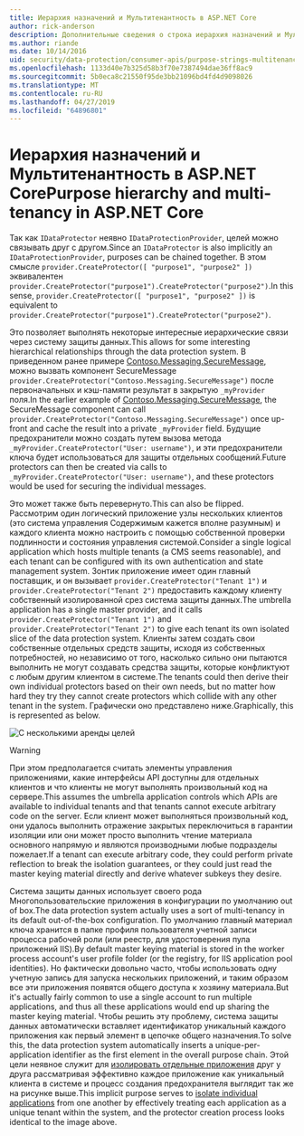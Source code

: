 ```yaml
---
title: Иерархия назначений и Мультитенантность в ASP.NET Core
author: rick-anderson
description: Дополнительные сведения о строка иерархия назначений и Мультитенантность по отношению к API защиты данных ASP.NET Core.
ms.author: riande
ms.date: 10/14/2016
uid: security/data-protection/consumer-apis/purpose-strings-multitenancy
ms.openlocfilehash: 1133d40e7b325d58b3f70e7387494dae36ff8ac9
ms.sourcegitcommit: 5b0eca8c21550f95de3bb21096bd4fd4d9098026
ms.translationtype: MT
ms.contentlocale: ru-RU
ms.lasthandoff: 04/27/2019
ms.locfileid: "64896801"
---
```

# <a name="purpose-hierarchy-and-multi-tenancy-in-aspnet-core"></a><span data-ttu-id="bd3f8-103">Иерархия назначений и Мультитенантность в ASP.NET Core</span><span class="sxs-lookup"><span data-stu-id="bd3f8-103">Purpose hierarchy and multi-tenancy in ASP.NET Core</span></span>

<span data-ttu-id="bd3f8-104">Так как `IDataProtector` неявно `IDataProtectionProvider`, целей можно связывать друг с другом.</span><span class="sxs-lookup"><span data-stu-id="bd3f8-104">Since an `IDataProtector` is also implicitly an `IDataProtectionProvider`, purposes can be chained together.</span></span> <span data-ttu-id="bd3f8-105">В этом смысле `provider.CreateProtector([ "purpose1", "purpose2" ])` эквивалентен `provider.CreateProtector("purpose1").CreateProtector("purpose2")`.</span><span class="sxs-lookup"><span data-stu-id="bd3f8-105">In this sense, `provider.CreateProtector([ "purpose1", "purpose2" ])` is equivalent to `provider.CreateProtector("purpose1").CreateProtector("purpose2")`.</span></span>

<span data-ttu-id="bd3f8-106">Это позволяет выполнять некоторые интересные иерархические связи через систему защиты данных.</span><span class="sxs-lookup"><span data-stu-id="bd3f8-106">This allows for some interesting hierarchical relationships through the data protection system.</span></span> <span data-ttu-id="bd3f8-107">В приведенном ранее примере [Contoso.Messaging.SecureMessage](xref:security/data-protection/consumer-apis/purpose-strings#data-protection-contoso-purpose), можно вызвать компонент SecureMessage `provider.CreateProtector("Contoso.Messaging.SecureMessage")` после первоначальных и кэш-памяти результат в закрытую `_myProvider` поля.</span><span class="sxs-lookup"><span data-stu-id="bd3f8-107">In the earlier example of [Contoso.Messaging.SecureMessage](xref:security/data-protection/consumer-apis/purpose-strings#data-protection-contoso-purpose), the SecureMessage component can call `provider.CreateProtector("Contoso.Messaging.SecureMessage")` once up-front and cache the result into a private `_myProvider` field.</span></span> <span data-ttu-id="bd3f8-108">Будущие предохранители можно создать путем вызова метода `_myProvider.CreateProtector("User: username")`, и эти предохранители ключа будет использоваться для защиты отдельных сообщений.</span><span class="sxs-lookup"><span data-stu-id="bd3f8-108">Future protectors can then be created via calls to `_myProvider.CreateProtector("User: username")`, and these protectors would be used for securing the individual messages.</span></span>

<span data-ttu-id="bd3f8-109">Это может также быть перевернуто.</span><span class="sxs-lookup"><span data-stu-id="bd3f8-109">This can also be flipped.</span></span> <span data-ttu-id="bd3f8-110">Рассмотрим один логический приложение узлы нескольких клиентов (это система управления Содержимым кажется вполне разумным) и каждого клиента можно настроить с помощью собственной проверки подлинности и состояния управления системой.</span><span class="sxs-lookup"><span data-stu-id="bd3f8-110">Consider a single logical application which hosts multiple tenants (a CMS seems reasonable), and each tenant can be configured with its own authentication and state management system.</span></span> <span data-ttu-id="bd3f8-111">Зонтик приложение имеет один главный поставщик, и он вызывает `provider.CreateProtector("Tenant 1")` и `provider.CreateProtector("Tenant 2")` предоставить каждому клиенту собственный изолированной срез система защиты данных.</span><span class="sxs-lookup"><span data-stu-id="bd3f8-111">The umbrella application has a single master provider, and it calls `provider.CreateProtector("Tenant 1")` and `provider.CreateProtector("Tenant 2")` to give each tenant its own isolated slice of the data protection system.</span></span> <span data-ttu-id="bd3f8-112">Клиенты затем создать свои собственные отдельных средств защиты, исходя из собственных потребностей, но независимо от того, насколько сильно они пытаются выполнить не могут создавать средства защиты, которые конфликтуют с любым другим клиентом в системе.</span><span class="sxs-lookup"><span data-stu-id="bd3f8-112">The tenants could then derive their own individual protectors based on their own needs, but no matter how hard they try they cannot create protectors which collide with any other tenant in the system.</span></span> <span data-ttu-id="bd3f8-113">Графически оно представлено ниже.</span><span class="sxs-lookup"><span data-stu-id="bd3f8-113">Graphically, this is represented as below.</span></span>

![С несколькими аренды целей](purpose-strings-multitenancy/_static/purposes-multi-tenancy.png)

>[!WARNING]
> <span data-ttu-id="bd3f8-115">При этом предполагается считать элементы управления приложениями, какие интерфейсы API доступны для отдельных клиентов и что клиенты не могут выполнять произвольный код на сервере.</span><span class="sxs-lookup"><span data-stu-id="bd3f8-115">This assumes the umbrella application controls which APIs are available to individual tenants and that tenants cannot execute arbitrary code on the server.</span></span> <span data-ttu-id="bd3f8-116">Если клиент может выполняться произвольный код, они удалось выполнить отражение закрытых переключиться в гарантии изоляции или они может просто выполнить чтение материала основного напрямую и являются производными любые подразделы пожелает.</span><span class="sxs-lookup"><span data-stu-id="bd3f8-116">If a tenant can execute arbitrary code, they could perform private reflection to break the isolation guarantees, or they could just read the master keying material directly and derive whatever subkeys they desire.</span></span>

<span data-ttu-id="bd3f8-117">Система защиты данных использует своего рода Многопользовательские приложения в конфигурации по умолчанию out of box.</span><span class="sxs-lookup"><span data-stu-id="bd3f8-117">The data protection system actually uses a sort of multi-tenancy in its default out-of-the-box configuration.</span></span> <span data-ttu-id="bd3f8-118">По умолчанию главный материал ключа хранится в папке профиля пользователя учетной записи процесса рабочей роли (или реестр, для удостоверения пула приложений IIS).</span><span class="sxs-lookup"><span data-stu-id="bd3f8-118">By default master keying material is stored in the worker process account's user profile folder (or the registry, for IIS application pool identities).</span></span> <span data-ttu-id="bd3f8-119">Но фактически довольно часто, чтобы использовать одну учетную запись для запуска нескольких приложений, и таким образом все эти приложения появятся общего доступа к хозяину материала.</span><span class="sxs-lookup"><span data-stu-id="bd3f8-119">But it's actually fairly common to use a single account to run multiple applications, and thus all these applications would end up sharing the master keying material.</span></span> <span data-ttu-id="bd3f8-120">Чтобы решить эту проблему, система защиты данных автоматически вставляет идентификатор уникальный каждого приложения как первый элемент в цепочке общего назначения.</span><span class="sxs-lookup"><span data-stu-id="bd3f8-120">To solve this, the data protection system automatically inserts a unique-per-application identifier as the first element in the overall purpose chain.</span></span> <span data-ttu-id="bd3f8-121">Этой цели неявное служит для [изолировать отдельные приложения](xref:security/data-protection/configuration/overview#per-application-isolation) друг у друга рассматривая эффективно каждое приложение как уникальный клиента в системе и процесс создания предохранителя выглядит так же на рисунке выше.</span><span class="sxs-lookup"><span data-stu-id="bd3f8-121">This implicit purpose serves to [isolate individual applications](xref:security/data-protection/configuration/overview#per-application-isolation) from one another by effectively treating each application as a unique tenant within the system, and the protector creation process looks identical to the image above.</span></span>
